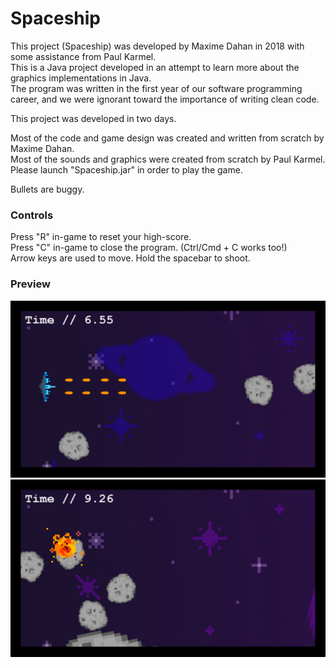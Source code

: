 # Spaceship

This project (Spaceship) was developed by Maxime Dahan in 2018 with some assistance from Paul Karmel. \
This is a Java project developed in an attempt to learn more about the graphics implementations in Java. \
The program was written in the first year of our software programming career, and we were ignorant toward the importance of writing clean code.

This project was developed in two days.

Most of the code and game design was created and written from scratch by Maxime Dahan. \
Most of the sounds and graphics were created from scratch by Paul Karmel. \
Please launch "Spaceship.jar" in order to play the game.

Bullets are buggy.

### Controls

Press "R" in-game to reset your high-score. \
Press "C" in-game to close the program. (Ctrl/Cmd + C works too!) \
Arrow keys are used to move. Hold the spacebar to shoot.

### Preview


![Firing.png](https://github.com/MaxDahan/Spaceship/blob/master/sample-images/Firing.PNG)
![Fail.png](https://github.com/MaxDahan/Spaceship/blob/master/sample-images/Fail.PNG)
